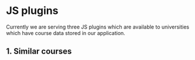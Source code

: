 # JS plugins

Currently we are serving three JS plugins which are available to universities which have course data stored in our application.

## 1. Similar courses

